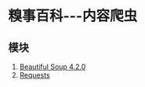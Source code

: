 # 糗事百科---内容爬虫

## 模块
1. [Beautiful Soup 4.2.0](http://www.crummy.com/software/BeautifulSoup/bs4/doc.zh/#id12)
2. [Requests](http://docs.python-requests.org/zh_CN/latest/user/quickstart.html#id11)
